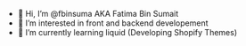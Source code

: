 - 👋 Hi, I’m @fbinsuma AKA Fatima Bin Sumait
- 👀 I’m interested in front and backend developement 
- 🌱 I’m currently learning liquid (Developing Shopify Themes)

<!---
fbinsuma/fbinsuma is a ✨ special ✨ repository because its `README.md` (this file) appears on your GitHub profile.
You can click the Preview link to take a look at your changes.
--->
